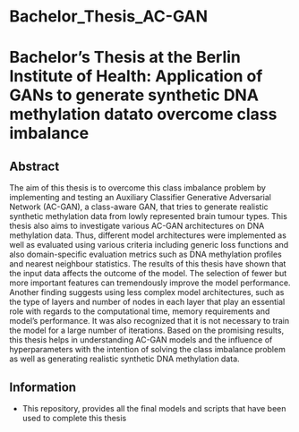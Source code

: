 # Bachelor_Thesis_AC-GAN
# Bachelor’s Thesis at the Berlin Institute of Health: Application of GANs to generate synthetic DNA methylation datato overcome class imbalance

## Abstract
The aim of this thesis is to overcome this class imbalance problem by implementing and testing an Auxiliary Classifier Generative Adversarial Network (AC-GAN),
a class-aware GAN, that tries to generate realistic synthetic methylation data from lowly represented brain tumour types. This thesis also aims to investigate various AC-GAN architectures on DNA methylation data. Thus, different model architectures were implemented as well as evaluated using various criteria
including generic loss functions and also domain-specific evaluation metrics such as DNA methylation profiles and nearest neighbour statistics. The results of this thesis have shown that the input data affects the outcome of the model. The selection of fewer but more important features can tremendously improve the model performance. Another finding suggests using less complex model architectures, such as the type of layers and number of nodes in each layer that play an essential role with regards to the computational time, memory requirements and model’s performance. It was also recognized that it is not necessary to train the model for a large number of iterations. Based on the promising results, this thesis helps in understanding AC-GAN models and the influence of hyperparameters with the intention of solving the class imbalance problem as well as generating realistic synthetic DNA methylation data.

## Information
- This repository, provides all the final models and scripts that have been used to complete this thesis

